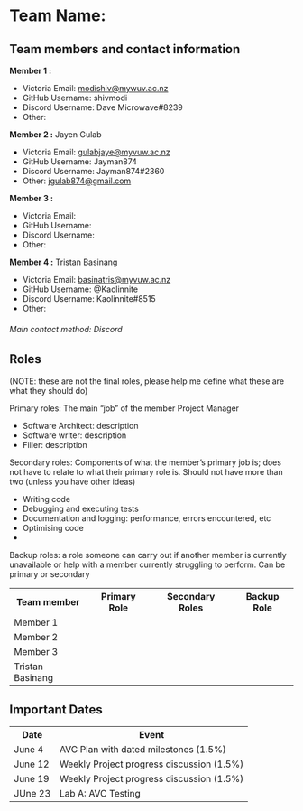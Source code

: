 # Team Name: 

## Team members and contact information

**Member 1 :**  
- Victoria Email: modishiv@mywuv.ac.nz
-  GitHub Username: shivmodi
-  Discord Username: Dave Microwave#8239
-  Other: 

**Member 2 :** Jayen Gulab
- Victoria Email: gulabjaye@myvuw.ac.nz
-  GitHub Username: Jayman874
-  Discord Username: Jayman874#2360
-  Other: jgulab874@gmail.com

**Member 3 :**  
- Victoria Email: 
-  GitHub Username: 
-  Discord Username: 
-  Other: 

**Member 4 :** Tristan Basinang
- Victoria Email: basinatris@myvuw.ac.nz
-  GitHub Username: @Kaolinnite
-  Discord Username: Kaolinnite#8515
-  Other: 

###### Main contact method: Discord


## Roles
(NOTE: these are not the final roles, please help me define what these are what they should do)

Primary roles: The main “job” of the member Project Manager
-	Software Architect: description
-	Software writer: description
-	Filler: description

Secondary roles: Components of what the member’s primary job is; does not have to relate to what their primary role is. Should not have more than two (unless you have other ideas)
-	Writing code
-	Debugging and executing tests
-	Documentation and logging: performance, errors encountered, etc
-	Optimising code
-	

Backup roles: a role someone can carry out if another member is currently unavailable or help with a member currently struggling to perform. Can be primary or secondary

<table>
	<tr>
    	<th>Team member</th>
        <th>Primary Role</th>
        <th>Secondary Roles</th>
        <th>Backup Role</th>
    </tr>
    <tr>
    	<td>Member 1</td>
        <td></td>
        <td></td>
        <td></td>
    </tr>
    <tr>
    	<td>Member 2</td>
        <td></td>
        <td></td>
        <td></td>
    </tr>
    <tr>
    	<td>Member 3</td>
        <td></td>
        <td></td>
        <td></td>
    </tr>
    <tr>
    	<td>Tristan Basinang</td>
        <td></td>
        <td></td>
        <td></td>
    </tr>
</table>

## Important Dates

<table>
	<tr>
    	<th>Date</th>
        <th>Event</th>
    </tr>
    <tr>
    	<td>June 4</td>
        <td>AVC Plan with dated milestones (1.5%)</td>
    </tr>
    <tr>
    	<td>June 12</td>
        <td>Weekly Project progress discussion (1.5%)</td>
    </tr>
    <tr>
    	<td>June 19</td>
        <td>Weekly Project progress discussion (1.5%)</td>
    </tr>
    <tr>
    	<td>JUne 23</td>
        <td>Lab A: AVC Testing</td>
    </tr>
    
</table>

